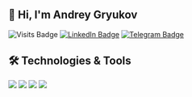 <h2>👋 Hi, I'm Andrey Gryukov</h2>

![Visits Badge](https://badges.pufler.dev/visits/eleex1r/eleex1r)
[![LinkedIn Badge](https://img.shields.io/badge/LinkedIn-Profile-informational?style=flat&logo=linkedin&logoColor=white&color=0D76A8)](https://www.linkedin.com/in/eleex1r/)
[![Telegram Badge](https://img.shields.io/badge/Telegram-eleex1r-informational?style=flat&logo=telegram&logoColor=white&color=0D76A8)](https://t.me/eleex1r/)

<h2>🛠 Technologies & Tools</h2>

![](https://img.shields.io/badge/OS-Windows-informational?style=flat&logo=windows&logoColor=white&color=2bbc8a)
![](https://img.shields.io/badge/Editor-VSCode-informational?style=flat&logo=visualstudiocode&logoColor=white&color=2bbc8a)
![](https://img.shields.io/badge/Code-JavaScript-informational?style=flat&logo=javascript&logoColor=white&color=2bbc8a)
![](https://img.shields.io/badge/Code-Vue-informational?style=flat&logo=vue.js&logoColor=white&color=2bbc8a)

<!---
eleex1r/eleex1r is a ✨ special ✨ repository because its `README.md` (this file) appears on your GitHub profile.
You can click the Preview link to take a look at your changes.
--->

